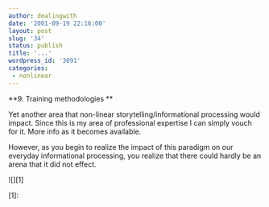 ```yaml
---
author: dealingwith
date: '2001-09-19 22:16:00'
layout: post
slug: '34'
status: publish
title: '...'
wordpress_id: '3091'
categories:
 - nonlinear
---
```


**9. Training methodologies **


Yet another area that non-linear storytelling/informational processing would
impact. Since this is my area of professional expertise I can simply vouch for
it. More info as it becomes available.


However, as you begin to realize the impact of this paradigm on our everyday
informational processing, you realize that there could hardly be an arena that
it did not effect.

![][1]

   [1]:


